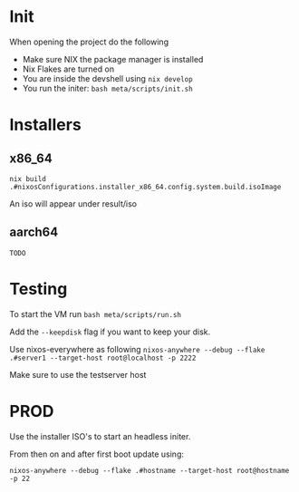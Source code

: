 # Init

When opening the project do the following

  - Make sure NIX the package manager is installed
  - Nix Flakes are turned on
  - You are inside the devshell using ``` nix develop ```
  - You run the initer: ``` bash meta/scripts/init.sh ```

# Installers

## x86_64
``` nix build .#nixosConfigurations.installer_x86_64.config.system.build.isoImage ```

An iso will appear under result/iso

## aarch64
``` TODO ```

# Testing

To start the VM run ``` bash meta/scripts/run.sh ```

Add the ``` --keepdisk ``` flag if you want to keep your disk.

Use nixos-everywhere as following ``` nixos-anywhere --debug --flake .#server1 --target-host root@localhost -p 2222 ```

Make sure to use the testserver host

# PROD

Use the installer ISO's to start an headless initer.


From then on and after first boot update using:

``` nixos-anywhere --debug --flake .#hostname --target-host root@hostname -p 22 ```
